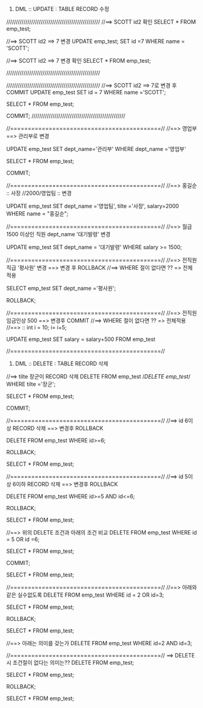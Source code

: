 1. DML :: UPDATE : TABLE RECORD 수정

/////////////////////////////////////////////////
//==> SCOTT id2 확인
SELECT * FROM emp_test;

//==> SCOTT id2 ==> 7 변경
UPDATE emp_test;
SET id =7
WHERE name = 'SCOTT';

//==> SCOTT id2 ==> 7 변경 확인
SELECT * FROM emp_test;

/////////////////////////////////////////////////


/////////////////////////////////////////////////
//==> SCOTT id2 ==> 7로 변경 후 COMMIT
UPDATE emp_test
SET id = 7
WHERE name ='SCOTT';

SELECT * FROM emp_test;

COMMIT;
/////////////////////////////////////////////////

//===========================================//
//==> 영업부 ==> 관리부로 변경

UPDATE emp_test
SET dept_name='관리부'
WHERE dept_name ='영업부'

SELECT * FROM emp_test;

COMMIT;

//===========================================//
//==> 홍길순 :: 사장 //2000/영업팀 :: 변경

UPDATE emp_test
SET dept_name ='영업팀', tilte ='사장', salary=2000
WHERE name = "홍길순";

//===========================================//
//==> 월급 1500 이상인 직원 dept_name '대기발령' 변경

UPDATE emp_test
SET dept_name = '대기발령'
WHERE salary >= 1500;

//===========================================//
//==> 전직원 직급 '평사원' 변경 ==> 변경 후 ROLLBACK
//==> WHERE 절이 없다면 ?? => 전체적용

SELECT emp_test
SET dept_name ='평사원';

ROLLBACK;

//===========================================//
//==> 전직원 임금인상 500 ==> 변경후 COMMIT
//==> WHERE 절이 없다면 ?? => 전체적용
//==> :: int i = 10; i= i+5;

UPDATE emp_test
SET salary = salary+500
FROM emp_test

//===========================================//
1. DML :: DELETE : TABLE RECORD 삭제

//==> tilte 장군이 RECORD 삭제
DELETE FROM emp_test
/*DELETE emp_test*/
WHERE tilte ='장군';

SELECT * FROM emp_test;

COMMIT;

//===========================================//
//==> id 6이상 RECORD 삭제 ==> 변경후 ROLLBACK

DELETE FROM emp_test
WHERE id>=6;

ROLLBACK;

SELECT * FROM emp_test;


//===========================================//
//==> id 5이상 6이하 RECORD 삭제 ==> 변경후 ROLLBACK

DELETE FROM emp_test
WHERE id>=5 AND id<=6;

ROLLBACK;

SELECT * FROM emp_test;


//==> 위의 DELETE 조건과 아래의 조건 비교
DELETE FROM emp_test
WHERE id = 5 OR id =6;

SELECT * FROM emp_test;

COMMIT;

SELECT * FROM emp_test;

//===========================================//
//==> 아래와 같은 실수없도록
DELETE FROM emp_test
WHERE id = 2 OR id=3;

SELECT * FROM emp_test;

ROLLBACK;

SELECT * FROM emp_test;

//==> 아래는 의미를 갖는가
DELETE FROM emp_test
WHERE id=2 AND id=3;


//===========================================//
==> DELETE 시 조건절이 없다는 의미는??
DELETE FROM emp_test;

SELECT * FROM emp_test;

ROLLBACK;

SELECT * FROM emp_test;
